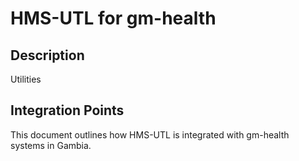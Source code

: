 # HMS-UTL for gm-health

## Description

Utilities

## Integration Points

This document outlines how HMS-UTL is integrated with gm-health systems in Gambia.
